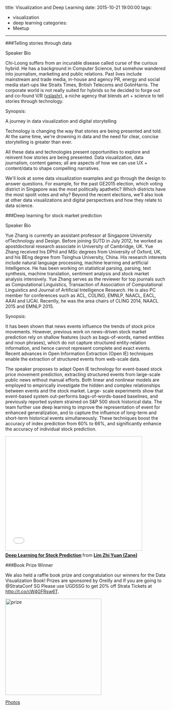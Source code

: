title: Visualization and Deep Learning
date: 2015-10-21 19:00:00
tags:
  - visualization
  - deep learning
categories:
  - Meetup
---

###Telling stories through data

Speaker Bio

Chi-Loong suffers from an incurable disease called curse of the curious hybrid. He has a background in Computer Science, but somehow wandered into journalism, marketing and public relations. Past lives include mainstream and trade media, in-house and agency PR, energy and social media start-ups like Straits Times, British Telecoms and GolinHarris. The corporate world is not really suited for hybrids so he decided to forge out and co-found V/R ([vslashr](http://www.vslashr.com/)), a niche agency that blends art + science to tell stories through technology.

Synopsis: 

A journey in data visualization and digital storytelling

Technology is changing the way that stories are being presented and told. At the same time, we're drowning in data and the need for clear, concise storytelling is greater than ever.

All these data and technologies present opportunities to explore and reinvent how stories are being presented. Data visualization, data journalism, content games; all are aspects of how we can use UX + content/data to shape compelling narratives.

We'll look at some data visualization examples and go through the design to answer questions. For example, for the past GE2015 election, which voting district in Singapore was the most politically apathetic? Which districts have the most spolit votes and why? Beyond the recent elections, we'll also look at other data visualizations and digital perspectives and how they relate to data science.

###Deep learning for stock market prediction

Speaker Bio

Yue Zhang is currently an assistant professor at Singapore University ofTechnology and Design. Before joining SUTD in July 2012, he worked as apostdoctoral research associate in University of Cambridge, UK. Yue Zhang received his DPhil and MSc degrees from University of Oxford, UK, and his BEng degree from Tsinghua University, China. His research interests include natural language processing, machine learning and artificial Intelligence. He has been working on statistical parsing, parsing, text synthesis, machine translation, sentiment analysis and stock market analysis intensively. Yue Zhang serves as the reviewer for top journals such as Computational Linguistics, Transaction of Association of Computational Linguistics and Journal of Artificial Intelligence Research. He is also PC member for conferences such as ACL, COLING, EMNLP, NAACL, EACL, AAAI and IJCAI. Recently, he was the area chairs of CLING 2014, NAACL 2015 and EMNLP 2015. 

Synopsis:

It has been shown that news events influence the trends of stock price movements. However, previous work on news-driven stock market prediction rely on shallow features (such as bags-of-words, named entities and noun phrases), which do not capture structured entity-relation information, and hence cannot represent complete and exact events. Recent advances in Open Information Extraction (Open IE) techniques enable the extraction of structured events from web-scale data. 

The speaker proposes to adapt Open IE technology for event-based stock price movement prediction, extracting structured events from large-scale public news without manual efforts. Both linear and nonlinear models are employed to empirically investigate the hidden and complex relationships between events and the stock market. Large- scale experiments show that event-based system out-performs bags-of-words-based baselines, and previously reported system strained on S&P 500 stock historical data. The team further use deep learning to improve the representation of event for enhanced generalization, and to capture the influence of long-term and short-term historical events simultaneously. These techniques boost the accuracy of index prediction from 60% to 66%, and significantly enhance the accuracy of individual stock prediction. 

<iframe src="//www.slideshare.net/slideshow/embed_code/key/dVgQa0KlGs4rC1" width="425" height="355" frameborder="0" marginwidth="0" marginheight="0" scrolling="no" style="border:1px solid #CCC; border-width:1px; margin-bottom:5px; max-width: 100%;" allowfullscreen> </iframe> <div style="margin-bottom:5px"> <strong> <a href="//www.slideshare.net/secret/dVgQa0KlGs4rC1" title="Deep Learning for Stock Prediction" target="_blank">Deep Learning for Stock Prediction</a> </strong> from <strong><a href="//www.slideshare.net/LimZhiYuanZane" target="_blank">Lim Zhi Yuan (Zane)</a></strong> </div>

###Book Prize Winner

We also held a raffle book prize and congratulation our winners for the Data Visualization Book! Prizes are sponsored by Oreilly and If you are going to @StrataConf SG Please use UGDSSG to get 20% off Strata Tickets at http://t.co/cW4GFRsw6T.

<img src="https://scontent-sin1-1.xx.fbcdn.net/hphotos-xpa1/t31.0-8/11224116_10208116558935762_7231603720203019928_o.jpg" alt="prize" style="width: 300px;"/>

[Photos](https://www.facebook.com/media/set/?set=oa.415188308690365&type=1)






